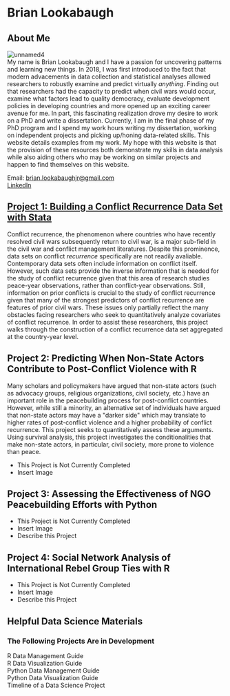 # Brian Lookabaugh

## About Me
![unnamed4](https://user-images.githubusercontent.com/109555700/181593061-5670eb01-c992-48e2-ba4d-768f9b98416b.jpg) <br>
My name is Brian Lookabaugh and I have a passion for uncovering patterns and learning new things. In 2018, I was first introduced to the fact that modern advacements in data collection and statistical analyses allowed researchers to robustly examine and predict virtually *anything*. Finding out that researchers had the capacity to predict when civil wars would occur, examine what factors lead to quality democracy, evaluate development policies in developing countries and more opened up an exciting career avenue for me. In part, this fascinating realization drove my desire to work on a PhD and write a dissertation. Currently, I am in the final phase of my PhD program and I spend my work hours writing my dissertation, working on independent projects and picking up/honing data-related skills. This website details examples from my work. My hope with this website is that the provision of these resources both demonstrate my skills in data analysis while also aiding others who may be working on similar projects and happen to find themselves on this website. <br>

Email: brian.lookabaughjr@gmail.com <br>
[LinkedIn](https://www.linkedin.com/in/brian-lookabaugh-372ab31a1/)

## [Project 1: Building a Conflict Recurrence Data Set with Stata](https://htmlpreview.github.io/?https://github.com/Brian-Lookabaugh/Conflict-Recurrence-Dataset-Construction-Chapter1-Dissertation/blob/main/BuildingConflictRecurrenceDataset.html) <br>
Conflict recurrence, the phenomenon where countries who have recently resolved civil wars subsequently return to civil war, is a major sub-field in the civil war and conflict management literatures. Despite this prominence, data sets on conflict *recurrence* specifically are not readily avaliable. Contemporary data sets often include information on conflict itself. However, such data sets provide the inverse information that is needed for the study of conflict recurrence given that this area of research studies peace-year observations, rather than conflict-year observations. Still, information on prior conflicts is crucial to the study of conflict recurrence given that many of the strongest predictors of conflict recurrence are features of prior civil wars. These issues only partially reflect the many obstacles facing researchers who seek to quantitatively analyze covariates of conflict recurrence. In order to assist these researchers, this project walks through the construction of a conflict recurrence data set aggregated at the country-year level.

## Project 2: Predicting When Non-State Actors Contribute to Post-Conflict Violence with R
Many scholars and policymakers have argued that non-state actors (such as advocacy groups, religious organizations, civil society, etc.) have an important role in the peacebuilding process for post-conflict countries. However, while still a minority, an alternative set of individuals have argued that non-state actors may have a "darker side" which may translate to higher rates of post-conflict violence and a higher probability of conflict recurrence. This project seeks to quantitatively assess these arguments. Using survival analysis, this project investigates the conditionalities that make non-state actors, in particular, civil society, more prone to violence than peace. <br>
- This Project is Not Currently Completed 
- Insert Image

## Project 3: Assessing the Effectiveness of NGO Peacebuilding Efforts with Python
- This Project is Not Currently Completed
- Insert Image
- Describe this Project

## Project 4: Social Network Analysis of International Rebel Group Ties with R
- This Project is Not Currently Completed
- Insert Image
- Describe this Project

## Helpful Data Science Materials
### The Following Projects Are in Development <br>
R Data Management Guide <br>
R Data Visualization Guide <br>
Python Data Management Guide <br>
Python Data Visualization Guide <br>
Timeline of a Data Science Project
